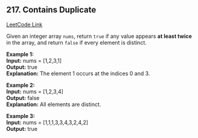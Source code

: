 ## **217. Contains Duplicate**

[LeetCode Link](https://leetcode.com/problems/contains-duplicate/description/)

Given an integer array `nums`, return `true` if any value appears **at least twice** in the array, and return `false` if every element is distinct.

**Example 1:**  
**Input:** nums = [1,2,3,1]  
**Output:** true  
**Explanation:** The element 1 occurs at the indices 0 and 3.

**Example 2:**  
**Input:** nums = [1,2,3,4]  
**Output:** false  
**Explanation:** All elements are distinct.

**Example 3:**  
**Input:** nums = [1,1,1,3,3,4,3,2,4,2]  
**Output:** true